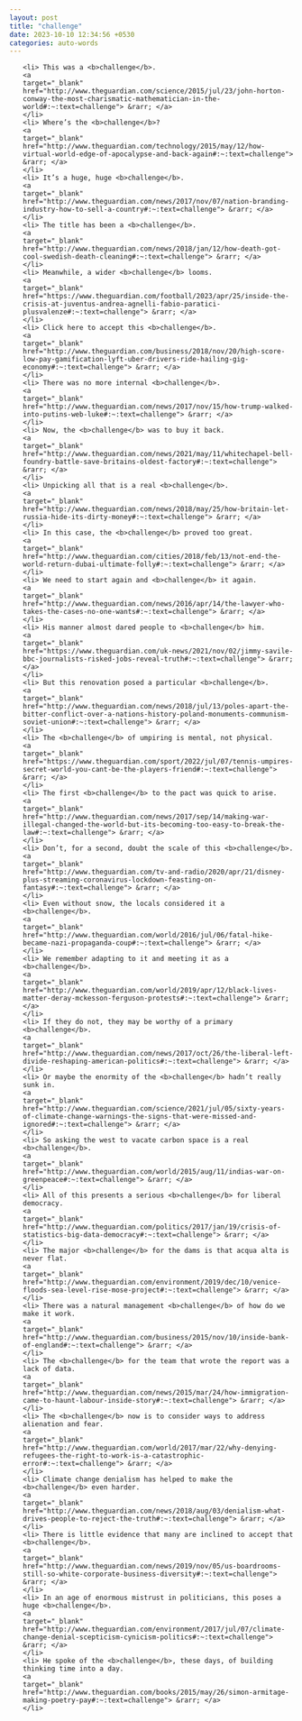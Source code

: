 ```yaml
---
layout: post
title: "challenge"
date: 2023-10-10 12:34:56 +0530
categories: auto-words
---
```

<ol>

    <li> This was a <b>challenge</b>.
    <a 
    target="_blank" 
    href="http://www.theguardian.com/science/2015/jul/23/john-horton-conway-the-most-charismatic-mathematician-in-the-world#:~:text=challenge"> &rarr; </a>
    </li>
    <li> Where’s the <b>challenge</b>?
    <a 
    target="_blank" 
    href="http://www.theguardian.com/technology/2015/may/12/how-virtual-world-edge-of-apocalypse-and-back-again#:~:text=challenge"> &rarr; </a>
    </li>
    <li> It’s a huge, huge <b>challenge</b>.
    <a 
    target="_blank" 
    href="http://www.theguardian.com/news/2017/nov/07/nation-branding-industry-how-to-sell-a-country#:~:text=challenge"> &rarr; </a>
    </li>
    <li> The title has been a <b>challenge</b>.
    <a 
    target="_blank" 
    href="http://www.theguardian.com/news/2018/jan/12/how-death-got-cool-swedish-death-cleaning#:~:text=challenge"> &rarr; </a>
    </li>
    <li> Meanwhile, a wider <b>challenge</b> looms.
    <a 
    target="_blank" 
    href="https://www.theguardian.com/football/2023/apr/25/inside-the-crisis-at-juventus-andrea-agnelli-fabio-paratici-plusvalenze#:~:text=challenge"> &rarr; </a>
    </li>
    <li> Click here to accept this <b>challenge</b>.
    <a 
    target="_blank" 
    href="http://www.theguardian.com/business/2018/nov/20/high-score-low-pay-gamification-lyft-uber-drivers-ride-hailing-gig-economy#:~:text=challenge"> &rarr; </a>
    </li>
    <li> There was no more internal <b>challenge</b>.
    <a 
    target="_blank" 
    href="http://www.theguardian.com/news/2017/nov/15/how-trump-walked-into-putins-web-luke#:~:text=challenge"> &rarr; </a>
    </li>
    <li> Now, the <b>challenge</b> was to buy it back.
    <a 
    target="_blank" 
    href="http://www.theguardian.com/news/2021/may/11/whitechapel-bell-foundry-battle-save-britains-oldest-factory#:~:text=challenge"> &rarr; </a>
    </li>
    <li> Unpicking all that is a real <b>challenge</b>.
    <a 
    target="_blank" 
    href="http://www.theguardian.com/news/2018/may/25/how-britain-let-russia-hide-its-dirty-money#:~:text=challenge"> &rarr; </a>
    </li>
    <li> In this case, the <b>challenge</b> proved too great.
    <a 
    target="_blank" 
    href="http://www.theguardian.com/cities/2018/feb/13/not-end-the-world-return-dubai-ultimate-folly#:~:text=challenge"> &rarr; </a>
    </li>
    <li> We need to start again and <b>challenge</b> it again.
    <a 
    target="_blank" 
    href="http://www.theguardian.com/news/2016/apr/14/the-lawyer-who-takes-the-cases-no-one-wants#:~:text=challenge"> &rarr; </a>
    </li>
    <li> His manner almost dared people to <b>challenge</b> him.
    <a 
    target="_blank" 
    href="https://www.theguardian.com/uk-news/2021/nov/02/jimmy-savile-bbc-journalists-risked-jobs-reveal-truth#:~:text=challenge"> &rarr; </a>
    </li>
    <li> But this renovation posed a particular <b>challenge</b>.
    <a 
    target="_blank" 
    href="http://www.theguardian.com/news/2018/jul/13/poles-apart-the-bitter-conflict-over-a-nations-history-poland-monuments-communism-soviet-union#:~:text=challenge"> &rarr; </a>
    </li>
    <li> The <b>challenge</b> of umpiring is mental, not physical.
    <a 
    target="_blank" 
    href="https://www.theguardian.com/sport/2022/jul/07/tennis-umpires-secret-world-you-cant-be-the-players-friend#:~:text=challenge"> &rarr; </a>
    </li>
    <li> The first <b>challenge</b> to the pact was quick to arise.
    <a 
    target="_blank" 
    href="http://www.theguardian.com/news/2017/sep/14/making-war-illegal-changed-the-world-but-its-becoming-too-easy-to-break-the-law#:~:text=challenge"> &rarr; </a>
    </li>
    <li> Don’t, for a second, doubt the scale of this <b>challenge</b>.
    <a 
    target="_blank" 
    href="http://www.theguardian.com/tv-and-radio/2020/apr/21/disney-plus-streaming-coronavirus-lockdown-feasting-on-fantasy#:~:text=challenge"> &rarr; </a>
    </li>
    <li> Even without snow, the locals considered it a <b>challenge</b>.
    <a 
    target="_blank" 
    href="http://www.theguardian.com/world/2016/jul/06/fatal-hike-became-nazi-propaganda-coup#:~:text=challenge"> &rarr; </a>
    </li>
    <li> We remember adapting to it and meeting it as a <b>challenge</b>.
    <a 
    target="_blank" 
    href="http://www.theguardian.com/world/2019/apr/12/black-lives-matter-deray-mckesson-ferguson-protests#:~:text=challenge"> &rarr; </a>
    </li>
    <li> If they do not, they may be worthy of a primary <b>challenge</b>.
    <a 
    target="_blank" 
    href="http://www.theguardian.com/news/2017/oct/26/the-liberal-left-divide-reshaping-american-politics#:~:text=challenge"> &rarr; </a>
    </li>
    <li> Or maybe the enormity of the <b>challenge</b> hadn’t really sunk in.
    <a 
    target="_blank" 
    href="http://www.theguardian.com/science/2021/jul/05/sixty-years-of-climate-change-warnings-the-signs-that-were-missed-and-ignored#:~:text=challenge"> &rarr; </a>
    </li>
    <li> So asking the west to vacate carbon space is a real <b>challenge</b>.
    <a 
    target="_blank" 
    href="http://www.theguardian.com/world/2015/aug/11/indias-war-on-greenpeace#:~:text=challenge"> &rarr; </a>
    </li>
    <li> All of this presents a serious <b>challenge</b> for liberal democracy.
    <a 
    target="_blank" 
    href="http://www.theguardian.com/politics/2017/jan/19/crisis-of-statistics-big-data-democracy#:~:text=challenge"> &rarr; </a>
    </li>
    <li> The major <b>challenge</b> for the dams is that acqua alta is never flat.
    <a 
    target="_blank" 
    href="http://www.theguardian.com/environment/2019/dec/10/venice-floods-sea-level-rise-mose-project#:~:text=challenge"> &rarr; </a>
    </li>
    <li> There was a natural management <b>challenge</b> of how do we make it work.
    <a 
    target="_blank" 
    href="http://www.theguardian.com/business/2015/nov/10/inside-bank-of-england#:~:text=challenge"> &rarr; </a>
    </li>
    <li> The <b>challenge</b> for the team that wrote the report was a lack of data.
    <a 
    target="_blank" 
    href="http://www.theguardian.com/news/2015/mar/24/how-immigration-came-to-haunt-labour-inside-story#:~:text=challenge"> &rarr; </a>
    </li>
    <li> The <b>challenge</b> now is to consider ways to address alienation and fear.
    <a 
    target="_blank" 
    href="http://www.theguardian.com/world/2017/mar/22/why-denying-refugees-the-right-to-work-is-a-catastrophic-error#:~:text=challenge"> &rarr; </a>
    </li>
    <li> Climate change denialism has helped to make the <b>challenge</b> even harder.
    <a 
    target="_blank" 
    href="http://www.theguardian.com/news/2018/aug/03/denialism-what-drives-people-to-reject-the-truth#:~:text=challenge"> &rarr; </a>
    </li>
    <li> There is little evidence that many are inclined to accept that <b>challenge</b>.
    <a 
    target="_blank" 
    href="http://www.theguardian.com/news/2019/nov/05/us-boardrooms-still-so-white-corporate-business-diversity#:~:text=challenge"> &rarr; </a>
    </li>
    <li> In an age of enormous mistrust in politicians, this poses a huge <b>challenge</b>.
    <a 
    target="_blank" 
    href="http://www.theguardian.com/environment/2017/jul/07/climate-change-denial-scepticism-cynicism-politics#:~:text=challenge"> &rarr; </a>
    </li>
    <li> He spoke of the <b>challenge</b>, these days, of building thinking time into a day.
    <a 
    target="_blank" 
    href="http://www.theguardian.com/books/2015/may/26/simon-armitage-making-poetry-pay#:~:text=challenge"> &rarr; </a>
    </li>